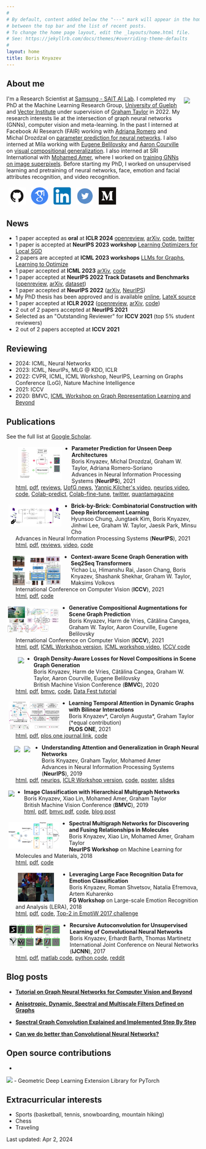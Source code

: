 ```yaml
---
#
# By default, content added below the "---" mark will appear in the home page
# between the top bar and the list of recent posts.
# To change the home page layout, edit the _layouts/home.html file.
# See: https://jekyllrb.com/docs/themes/#overriding-theme-defaults
#
layout: home
title: Boris Knyazev
---
```


## About me

<img src="https://avatars.githubusercontent.com/u/3225366?v=4" height="160" style="float:right; margin:5px 25px 5px 5px">

I'm a Research Scientist at [Samsung - SAIT AI Lab](https://www.sait.samsung.co.kr/saithome/about/labs.do). I completed my PhD at the Machine Learning Research Group, [University of Guelph](https://uoguelph.ca/) and [Vector Institute](https://vectorinstitute.ai/) under supervision of [Graham Taylor](https://www.gwtaylor.ca/) in 2022. My research interests lie at the intersection of graph neural networks (GNNs), computer vision and meta-learning.
In the past I interned at Facebook AI Research (FAIR) working with [‪Adriana Romero](https://sites.google.com/site/adriromsor/) and Michal Drozdzal on [parameter prediction for neural networks](https://github.com/facebookresearch/ppuda). 
I also interned at Mila working with [Eugene Belilovsky](http://eugenium.github.io/) and [Aaron Courville](https://mila.quebec/en/person/aaron-courville/) on [visual compositional generalization](https://github.com/bknyaz/sgg). I also interned at SRI International with [Mohamed Amer](https://mohamedramer.com/), where I worked on [training GNNs on image superpixels](https://github.com/bknyaz/bmvc_2019).
Before starting my PhD, I worked on unsupervised learning and pretraining of neural networks, face, emotion and facial attributes recognition, and video recognition.

<a href="https://github.com/bknyaz">
<img src="assets/github.png" height="45" style="float:top; margin:5px"></a>
<a href="https://scholar.google.ca/citations?user=Dp9VFB0AAAAJ&hl">
<img src="assets/google_scholar.png" height="45" style="float:top; margin:5px"></a>
<a href="https://www.linkedin.com/in/boris-knyazev-39690948/">
<img src="assets/linkedin.png" height="45" style="float:top; margin:5px"></a>
<a href="https://twitter.com/BorisAKnyazev">
<img src="assets/twitter.png" height="45" style="float:top; margin:5px"></a>
<a href="https://medium.com/@BorisAKnyazev">
<img src="assets/medium.png" height="45" style="float:top; margin:5px"></a>


## News

- 1 paper accepted as **oral** at **ICLR 2024** [openreview](https://openreview.net/forum?id=oO6FsMyDBt), [arXiv](https://arxiv.org/abs/2403.12143), [code](https://github.com/mkofinas/neural-graphs), [twitter](https://twitter.com/MiltosKofinas/status/1770881928540963177)
- 1 paper is accepted at **NeurIPS 2023 workshop** [Learning Optimizers for Local SGD](https://openreview.net/forum?id=HiPe4SjZMs)
- 2 papers are accepted at **ICML 2023 workshops** [LLMs for Graphs](https://openreview.net/forum?id=LfCzmmnH4L), [Learning to Optimize](https://openreview.net/forum?id=MusMaHCrs2)
- 1 paper accepted at **ICML 2023** [arXiv](https://arxiv.org/abs/2303.04143), [code](https://github.com/SamsungSAILMontreal/ghn3)
- 1 paper accepted at **NeurIPS 2022 Track Datasets and Benchmarks** ([openreview](https://openreview.net/forum?id=MOCZI3h8Ye), [arXiv](https://arxiv.org/abs/2209.14764), [dataset](https://github.com/ModelZoos/ModelZooDataset))
- 1 paper accepted at **NeurIPS 2022** ([arXiv](https://arxiv.org/abs/2209.14733), [NeurIPS](https://nips.cc/Conferences/2022/Schedule?showEvent=53429))
- My PhD thesis has been approved and is available [online](https://atrium.lib.uoguelph.ca/xmlui/handle/10214/26824), [LateX source](https://github.com/uoguelph-mlrg/phdthesis_boris)
- 1 paper accepted at **ICLR 2022** ([openreview](https://openreview.net/forum?id=EnwCZixjSh), [arXiv](https://arxiv.org/abs/2201.09871), [code](https://github.com/uoguelph-mlrg/GGM-metrics))
- 2 out of 2 papers accepted at **NeurIPS 2021**
- Selected as an "Outstanding Reviewer" for **ICCV 2021** (top 5% student reviewers)
- 2 out of 2 papers accepted at **ICCV 2021**


## Reviewing

- 2024: ICML, Neural Networks
- 2023: ICML, NeurIPs, MLG @ KDD, ICLR
- 2022: CVPR, ICML, ICML Workshop, NeurIPS, Learning on Graphs Conference (LoG), Nature Machine Intelligence
- 2021: ICCV
- 2020: BMVC,  [ICML Workshop on Graph Representation Learning and Beyond](https://grlplus.github.io/)

## Publications

See the full list at [Google Scholar](https://scholar.google.ca/citations?user=Dp9VFB0AAAAJ&hl).

<img src="assets/ghn2.png" height="85" style="float:left; margin:5px 25px 0px 30px">

- **Parameter Prediction for Unseen Deep Architectures**<br/>
Boris Knyazev, Michal Drozdzal, Graham W. Taylor, Adriana Romero-Soriano<br/>
Advances in Neural Information Processing Systems (**NeurIPS**), 2021 <br/>
[html](https://arxiv.org/abs/2110.13100), [pdf](papers/ppuda_neurips2021.pdf), [reviews](https://openreview.net/forum?id=vqHak8NLk25), [UofG news](https://news.uoguelph.ca/2022/01/u-of-g-engineers-share-benefits-of-machine-learning-advance/), [Yannic Kilcher's video](https://youtu.be/3HUK2UWzlFA), [neurips video](https://recorder-v3.slideslive.com/?share=48783&s=9eaa2f2d-b9a5-4d7e-a127-98d96f52ff49), [code](https://github.com/facebookresearch/ppuda), [Colab-predict](https://colab.research.google.com/drive/1fU0JU6p73QThJiakFPLNoOmkbDEYw2xf?usp=sharing), [Colab-fine-tune](https://colab.research.google.com/drive/1IH86johwAmwkyLv7KQgg23IptD6JkEqe?usp=sharing), [twitter](https://twitter.com/BorisAKnyazev/status/1452813952719761416), [quantamagazine](https://www.quantamagazine.org/researchers-build-ai-that-builds-ai-20220125/)

<img src="assets/b3.png" height="57" style="float:left; margin:5px 25px 20px 5px">

- **Brick-by-Brick: Combinatorial Construction with Deep Reinforcement Learning**<br/>
Hyunsoo Chung, Jungtaek Kim, Boris Knyazev, Jinhwi Lee, Graham W. Taylor, Jaesik Park, Minsu Cho <br/>
Advances in Neural Information Processing Systems (**NeurIPS**), 2021 <br/>
[html](https://arxiv.org/abs/2110.15481), [pdf](https://arxiv.org/pdf/2110.15481.pdf), [reviews](https://openreview.net/forum?id=c1p817YZAx6), [video](https://recorder-v3.slideslive.com/#/share?share=50391&s=83fe5538-73e2-4001-874e-cc36c6ded861), [code](https://github.com/POSTECH-CVLab/Brick-by-Brick)

<img src="assets/seq2seq.png" height="80" style="float:left; margin:5px 25px 0px 15px">

- **Context-aware Scene Graph Generation with Seq2Seq Transformers**<br/>
Yichao Lu, Himanshu Rai, Jason Chang, Boris Knyazev, Shashank Shekhar, Graham W. Taylor, Maksims Volkovs<br/> 
International Conference on Computer Vision (**ICCV**), 2021 <br/>
[html](https://openaccess.thecvf.com/content/ICCV2021/html/Lu_Context-Aware_Scene_Graph_Generation_With_Seq2Seq_Transformers_ICCV_2021_paper.html), [pdf](http://www.cs.utoronto.ca/~mvolkovs/ICCV2021_Transformer_SGG.pdf), [code](https://github.com/layer6ai-labs/SGG-Seq2Seq)

<img src="assets/gan.png" height="69" style="float:left; margin:5px 25px 0px 0px">

- **Generative Compositional Augmentations for Scene Graph Prediction**<br/>
Boris Knyazev, Harm de Vries, Cătălina Cangea, Graham W. Taylor, Aaron Courville, Eugene Belilovsky<br/> 
International Conference on Computer Vision (**ICCV**), 2021 <br/> 
[html](https://arxiv.org/abs/2007.05756), [pdf](https://arxiv.org/pdf/2007.05756.pdf), [ICML Workshop version](https://github.com/oolworkshop/oolworkshop.github.io/blob/master/pdf/OOL_21.pdf), [ICML workshop video](https://oolworkshop.github.io/program/ool_21.html), [ICCV code](https://github.com/bknyaz/sgg)


<img src="https://github.com/bknyaz/sgg/blob/master/figs/2320504_ours_zs_graph_ours.png?raw=true" height="73" style="float:left; margin:5px 25px 5px 30px">

- **Graph Density-Aware Losses for Novel Compositions in Scene Graph Generation**<br/>
Boris Knyazev, Harm de Vries, Cătălina Cangea, Graham W. Taylor, Aaron Courville, Eugene Belilovsky<br/> British Machine Vision Conference (**BMVC**), 2020 <br/>[html](https://arxiv.org/abs/2005.08230), [pdf](https://arxiv.org/pdf/2005.08230.pdf), [bmvc](https://www.bmvc2020-conference.com/conference/papers/paper_0378.html), [code](https://github.com/bknyaz/sgg), [Data Fest tutorial](https://www.youtube.com/watch?v=tMLj9TcLgPg)


<img src="assets/ldg.png" height="73" style="float:left; margin:5px 25px 5px 5px">

- **Learning Temporal Attention in Dynamic Graphs with Bilinear Interactions**<br/>
Boris Knyazev\*, Carolyn Augusta\*, Graham Taylor (\*equal contribution) <br/>**PLOS ONE**, 2021 <br/> [html](https://arxiv.org/abs/1909.10367), [pdf](https://arxiv.org/pdf/1909.10367.pdf), [plos one journal link](https://journals.plos.org/plosone/article?id=10.1371/journal.pone.0247936), [code](https://github.com/uoguelph-mlrg/LDG)


<img src="https://raw.githubusercontent.com/bknyaz/graph_attention_pool/master/data/mnist_animation.gif" height="75" style="float:left; margin:5px 5px 5px 20px">
<img src="https://raw.githubusercontent.com/bknyaz/graph_attention_pool/master/data/triangles_animation.gif" height="75" style="float:left; margin:5px 30px 5px 5px">

- **Understanding Attention and Generalization in Graph Neural Networks**<br/> Boris Knyazev, Graham Taylor, Mohamed Amer<br/> Advances in Neural Information Processing Systems (**NeurIPS**), 2019 <br/>[html](https://arxiv.org/abs/1905.02850), [pdf](https://arxiv.org/pdf/1905.02850.pdf), [neurips](https://papers.nips.cc/paper/8673-understanding-attention-and-generalization-in-graph-neural-networks), [ICLR Workshop version](https://rlgm.github.io/papers/54.pdf), [code](https://github.com/bknyaz/graph_attention_pool), [poster](https://drive.google.com/open?id=1COefg8JADh7mgI1uh0vB6euadpOmjH27), [slides](https://drive.google.com/open?id=1HcmhSEnf8ll6-BxXK1PiGzcXDa6BbKnC)


<img src="https://miro.medium.com/max/995/0*DQEo8wicTlkyZeC1" height="70" style="float:left; margin:5px 25px 5px 5px">

- **Image Classification with Hierarchical Multigraph Networks**<br/> Boris Knyazev, Xiao Lin, Mohamed Amer, Graham Taylor<br/> British Machine Vision Conference (**BMVC**), 2019 <br/>[html](https://arxiv.org/abs/1907.09000), [pdf](https://arxiv.org/pdf/1907.09000.pdf), [bmvc pdf](https://bmvc2019.org/wp-content/uploads/papers/1186-paper.pdf), [code](https://github.com/bknyaz/bmvc_2019), [blog post](https://towardsdatascience.com/can-we-do-better-than-convolutional-neural-networks-46ed90fed807)


<img src="assets/neuripsW2018.png" height="70" style="float:left; margin:5px 25px 5px 5px">

- **Spectral Multigraph Networks for Discovering and Fusing Relationships in Molecules**<br/> Boris Knyazev, Xiao Lin, Mohamed Amer, Graham Taylor<br/>**NeurIPS Workshop** on Machine Learning for Molecules and Materials, 2018<br/> [html](https://arxiv.org/abs/1811.09595), [pdf](https://arxiv.org/pdf/1811.09595.pdf), [code](https://github.com/bknyaz/graph_nn)


<img src="assets/emotiw.png" height="75" style="float:left; margin:5px 40px 5px 30px">

- **Leveraging Large Face Recognition Data for Emotion Classification**<br/>Boris Knyazev, Roman Shvetsov, Natalia Efremova, Artem Kuharenko<br/>**FG Workshop** on Large-scale Emotion Recognition and Analysis (LERA), 2018<br/>
[html](https://arxiv.org/abs/1711.04598), [pdf](https://arxiv.org/pdf/1711.04598.pdf), [code](https://github.com/bknyaz/emotiw), [Top-2 in EmotiW 2017 challenge](https://sites.google.com/site/emotiwchallenge/)


<img src="assets/ijcnn.png" height="65" style="float:left; margin:5px 25px 5px 5px">

- **Recursive Autoconvolution for Unsupervised Learning of Convolutional Neural Networks**<br/> Boris Knyazev, Erhardt Barth, Thomas Martinetz<br/> International Joint Conference on Neural Networks (**IJCNN**), 2017<br/>[html](https://arxiv.org/abs/1606.00611), [pdf](https://arxiv.org/pdf/1606.00611.pdf), [matlab code](https://github.com/bknyaz/autocnn_unsup), [python code](https://github.com/bknyaz/autocnn_unsup_py), [reddit](https://www.reddit.com/r/MachineLearning/comments/bgegk0/recursive_autoconvolution_for_unsupervised/)


## Blog posts

- **[Tutorial on Graph Neural Networks for Computer Vision and Beyond](https://medium.com/@BorisAKnyazev/tutorial-on-graph-neural-networks-for-computer-vision-and-beyond-part-1-3d9fada3b80d)**

- **[Anisotropic, Dynamic, Spectral and Multiscale Filters Defined on Graphs](https://towardsdatascience.com/tutorial-on-graph-neural-networks-for-computer-vision-and-beyond-part-2-be6d71d70f49)**

- **[Spectral Graph Convolution Explained and Implemented Step By Step](https://towardsdatascience.com/spectral-graph-convolution-explained-and-implemented-step-by-step-2e495b57f801)**

- **[Can we do better than Convolutional Neural Networks?](https://towardsdatascience.com/can-we-do-better-than-convolutional-neural-networks-46ed90fed807)**

## Open source contributions

- <a href="https://github.com/rusty1s/pytorch_geometric">
<img src="https://raw.githubusercontent.com/rusty1s/pytorch_geometric/master/docs/source/_static/img/pyg_logo_text.svg?sanitize=true" height="48"></a> - Geometric Deep Learning Extension Library for PyTorch

## Extracurricular interests

- Sports (basketball, tennis, snowboarding, mountain hiking)
- Chess
- Traveling

Last updated: Apr 2, 2024

